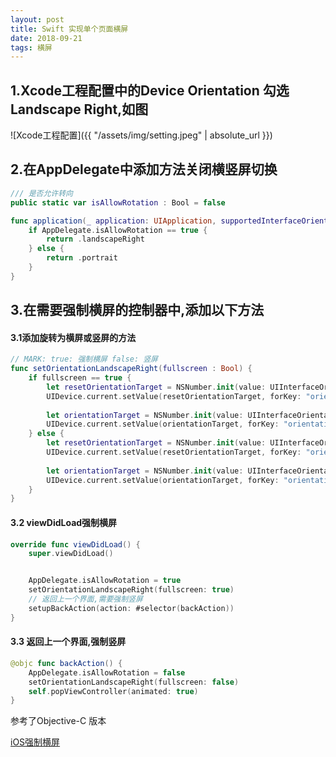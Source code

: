 ```yaml
---
layout: post
title: Swift 实现单个页面横屏
date: 2018-09-21
tags: 横屏
---
```


## 1.Xcode工程配置中的Device Orientation 勾选Landscape Right,如图

![Xcode工程配置]({{ "/assets/img/setting.jpeg" | absolute_url }})

## 2.在AppDelegate中添加方法关闭横竖屏切换

```swift
/// 是否允许转向
public static var isAllowRotation : Bool = false

func application(_ application: UIApplication, supportedInterfaceOrientationsFor window: UIWindow?) -> UIInterfaceOrientationMask {
    if AppDelegate.isAllowRotation == true {
        return .landscapeRight
    } else {
        return .portrait
    }
}
```

## 3.在需要强制横屏的控制器中,添加以下方法

#### 3.1添加旋转为横屏或竖屏的方法
```swift
// MARK: true: 强制横屏 false: 竖屏
func setOrientationLandscapeRight(fullscreen : Bool) {
    if fullscreen == true {
        let resetOrientationTarget = NSNumber.init(value: UIInterfaceOrientation.unknown.rawValue)
        UIDevice.current.setValue(resetOrientationTarget, forKey: "orientation")
        
        let orientationTarget = NSNumber.init(value: UIInterfaceOrientation.landscapeRight.rawValue)
        UIDevice.current.setValue(orientationTarget, forKey: "orientation")
    } else {
        let resetOrientationTarget = NSNumber.init(value: UIInterfaceOrientation.unknown.rawValue)
        UIDevice.current.setValue(resetOrientationTarget, forKey: "orientation")
        
        let orientationTarget = NSNumber.init(value: UIInterfaceOrientation.portrait.rawValue)
        UIDevice.current.setValue(orientationTarget, forKey: "orientation")
    }
}
```
#### 3.2 viewDidLoad强制横屏
```swift
override func viewDidLoad() {
    super.viewDidLoad()


    AppDelegate.isAllowRotation = true
    setOrientationLandscapeRight(fullscreen: true)
    // 返回上一个界面,需要强制竖屏
    setupBackAction(action: #selector(backAction))
}
```

#### 3.3 返回上一个界面,强制竖屏
```swift
@objc func backAction() {
    AppDelegate.isAllowRotation = false
    setOrientationLandscapeRight(fullscreen: false)
    self.popViewController(animated: true)
}
```
参考了Objective-C 版本

[iOS强制横屏](https://www.cnblogs.com/block123/p/5917770.html)

